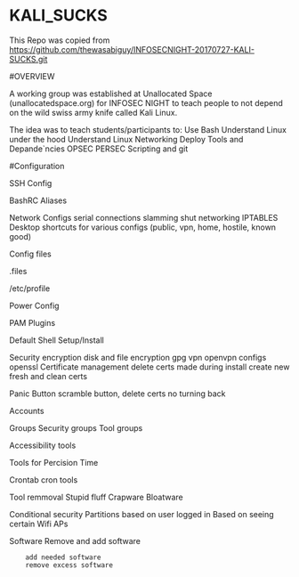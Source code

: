 # KALI_SUCKS
This Repo was copied from https://github.com/thewasabiguy/INFOSECNIGHT-20170727-KALI-SUCKS.git

#OVERVIEW

A working group was established at Unallocated Space (unallocatedspace.org) for INFOSEC NIGHT to teach people to not depend on the wild swiss army knife called Kali Linux.

The idea was to teach students/participants to:
Use Bash
Understand Linux under the hood
Understand Linux Networking
Deploy Tools and Depande`ncies
OPSEC
PERSEC
Scripting and git

#Configuration



   SSH Config

   BashRC
        Aliases

   Network Configs
        serial connections
        slamming shut networking
        IPTABLES
        Desktop shortcuts for various configs (public, vpn, home, hostile, known good)

   Config files

   .files

   /etc/profile

   Power Config

   PAM Plugins

   Default Shell Setup/Install

   Security
        encryption
            disk and file encryption
            gpg
            vpn openvpn configs
            openssl
            Certificate management
                delete certs made during install
                create new fresh and clean certs

   Panic Button
        scramble button, delete certs no turning back

   Accounts

   Groups
        Security groups
        Tool groups

   Accessibility tools

   Tools for Percision Time

   Crontab cron tools

   Tool remmoval
        Stupid fluff
        Crapware
        Bloatware

   Conditional security
        Partitions based on user logged in
        Based on seeing certain Wifi APs

   Software
   		Remove and add software
   		
   		add needed software
   		remove excess software
